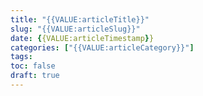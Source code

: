 ```yaml
---
title: "{{VALUE:articleTitle}}"
slug: "{{VALUE:articleSlug}}"
date: {{VALUE:articleTimestamp}}
categories: ["{{VALUE:articleCategory}}"]
tags:
toc: false
draft: true
---
```


